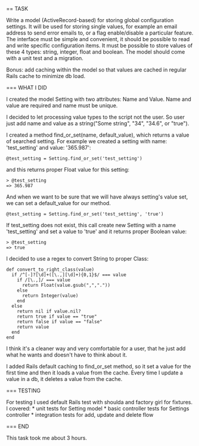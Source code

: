 == TASK

Write a model (ActiveRecord-based) for storing global configuration settings. It will be used for storing single values, for example an email address to send error emails to, or a flag enable/disable a particular feature. The interface must be simple and convenient, it should be possible to read and write specific configuration items. It must be possible to store values of these 4 types: string, integer, float and boolean. The model should come with a unit test and a migration.
 
Bonus: add caching within the model so that values are cached in regular Rails cache to minimize db load.

=== WHAT I DID

I created the model Setting with two attributes: Name and Value. Name and value are required and name must be unique. 

I decided to let processing value types to the script not the user. So user just add name and value as a string("Some string", "34", "34.6", or "true").

I created a method find_or_set(name, default_value), which returns a value of searched setting.
For example we created a setting with name: 'test_setting' and value: '365.987':

    @test_setting = Setting.find_or_set('test_setting') 

and this returns proper Float value for this setting: 
    
    > @test_setting
    => 365.987

And when we want to be sure that we will have always setting's value set, we can set a default_value for our method.

    @test_setting = Setting.find_or_set('test_setting', 'true') 

If test_setting does not exist, this call create new Setting with a name 'test_setting' and set a value to 'true' and it returns proper Boolean value:

    > @test_setting
    => true

I decided to use a regex to convert String to proper Class:

    def convert_to_right_class(value)
      if /^[-]?[\d]+([\.,][\d]+){0,1}$/ === value
        if /[\.,]/ === value
          return Float(value.gsub(",","."))
        else
          return Integer(value)
        end
      else
        return nil if value.nil? 
        return true if value == "true"
        return false if value == "false"
        return value
      end
    end

I think it's a cleaner way and very comfortable for a user, that he just add what he wants and doesn't have to think about it.  

I added Rails default caching to find_or_set method, so it set a value for the first time and then it loads a value from the cache. Every time I update a value in a db, it deletes a value from the cache.

=== TESTING

For testing I used default Rails test with shoulda and factory girl for fixtures.     
I covered:
    * unit tests for Setting model
    * basic controller tests for Settings controller
    * integration tests for add, update and delete flow

=== END

This task took me about 3 hours. 

